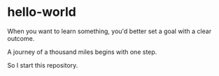 # hello-world

When you want to learn something, you'd better set a goal with a clear outcome.

A journey of a thousand miles begins with one step.

So I start this repository.

